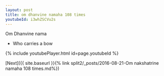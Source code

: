 ```yaml
---
layout: post
title: om dhanvine namaha 108 times
youtubeId: i3whZSCVu2s
---
```

 
 
Om Dhanvine nama 
 
 -  Who carries a bow 
 
  
 
  
 
 
 
 
 
 


{% include youtubePlayer.html id=page.youtubeId %}
 
[Next]({{ site.baseurl }}{% link  split2/_posts/2016-08-21-Om nakshatrine namaha 108 times.md%})
 
